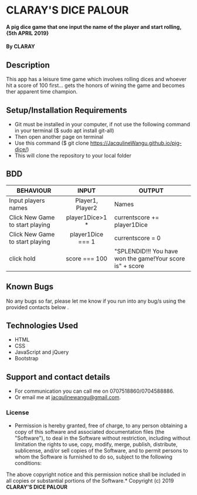 # CLARAY'S DICE PALOUR
#### A pig dice game that one input the name of the player and start rolling, {5th APRIL 2019}
#### By **CLARAY**

## Description
This app has a leisure time game which involves rolling dices and whoever hit a score of 100 first... gets the honors of wining the game and becomes ther apparent time champion.


## Setup/Installation Requirements
* Git must be installed in your computer, if not use the following command in your terminal ($ sudo apt install git-all)
* Then open another page on terminal
* Use this command ($ git clone https://JacqulineWangu.github.io/pig-dice/)
* This will clone the repository to your local folder


## BDD
|  BEHAVIOUR                     |     INPUT                          |      OUTPUT               |
|--------------------------------|:----------------------------------:|---------------------------|
|Input players names | Player1, Player2 | Names |
|Click New Game to start playing | player1Dice>1 * | currentscore += player1Dice |
|Click New Game to start playing | player1Dice === 1 | currentscore = 0 |
|click hold | score === 100 | "SPLENDID!!! You have won the game!Your score is" + score |


## Known Bugs
No any bugs so far, please let me know if you run into any bug/s using the provided contacts below .


## Technologies Used
* HTML
* CSS
* JavaScript and jQuery
* Bootstrap 


## Support and contact details
* For communication you can call me on 0707518860/0704588886.
* Or email me at [jacqulinewangu@gmail.com](email).


### License
* Permission is hereby granted, free of charge, to any person obtaining a copy
of this software and associated documentation files (the "Software"), to deal
in the Software without restriction, including without limitation the rights
to use, copy, modify, merge, publish, distribute, sublicense, and/or sell
copies of the Software, and to permit persons to whom the Software is
furnished to do so, subject to the following conditions:

The above copyright notice and this permission notice shall be included in
all copies or substantial portions of the Software.*
Copyright (c) 2019 **CLARAY'S DICE PALOUR**
  
